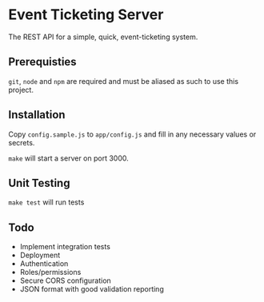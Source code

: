 # Event Ticketing Server

The REST API for a simple, quick, event-ticketing system.

## Prerequisties

`git`, `node` and `npm` are required and must be aliased as such to use this
project.

## Installation

Copy `config.sample.js` to `app/config.js` and fill in any necessary values or
secrets.

`make` will start a server on port 3000.

## Unit Testing

`make test` will run tests

## Todo

- Implement integration tests
- Deployment
- Authentication
- Roles/permissions
- Secure CORS configuration
- JSON format with good validation reporting
